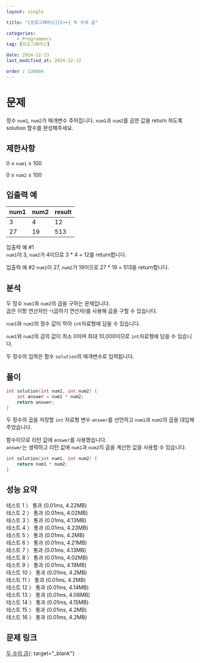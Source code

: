 ```yaml
---
layout: single

title: "[프로그래머스][C++] 두 수의 곱"

categories:
    - Programmers
tag: [프로그래머스]

date: 2024-12-13
last_modified_at: 2024-12-13

order : 120804
---
```


# 문제

정수 `num1`, `num2`가 매개변수 주어집니다. `num1`과 `num2`를 곱한 값을 return 하도록 solution 함수를 완성해주세요.

## 제한사항

0 ≤ `num1` ≤ 100

0 ≤ `num2` ≤ 100

## 입출력 예

|num1|num2|result|
|---|---|---|
|3|4|12|
|27|19|513|

입출력 예 #1  
`num1`이 3, `num2`가 4이므로 3 * 4 = 12를 return합니다.

입출력 예 #2
`num1`이 27, `num2`가 19이므로 27 * 19 = 513을 return합니다.

## 분석

두 정수 `num1`와 `num2`의 곱을 구하는 문제입니다.  
곱은 이항 연산자인 `*`(곱하기 연산자)를 사용해 곱을 구할 수 있습니다.

`num1`와 `num2`의 정수 값이 작아 `int`자료형에 담을 수 있습니다.

`num1`와 `num2`의 곱의 값이 최소 0이며 최대 10,000이므로 `int`자료형에 담을 수 있습니다.

두 정수의 입력은 함수 `solution`의 매개변수로 입력됩니다.

## 풀이

```cpp
int solution(int num1, int num2) {
    int answer = num1 * num2;
    return answer;
}
```

두 정수의 곱을 저장할 `int` 자료형 변수 `answer`를 선언하고 `num1`과 `num2`의 곱을 대입해주었습니다.

함수이므로 리턴 값에 `answer`를 사용했습니다.  
`answer`는 생략하고 리턴 값에 `num1`과 `num2`의 곱을 계산한 값을 사용할 수 있습니다.

```cpp
int solution(int num1, int num2) {
    return num1 * num2;
}
```

## 성능 요약

테스트 1 〉	통과 (0.01ms, 4.22MB)  
테스트 2 〉	통과 (0.01ms, 4.02MB)  
테스트 3 〉	통과 (0.01ms, 4.13MB)  
테스트 4 〉	통과 (0.01ms, 4.23MB)  
테스트 5 〉	통과 (0.01ms, 4.2MB)  
테스트 6 〉	통과 (0.01ms, 4.21MB)  
테스트 7 〉	통과 (0.01ms, 4.13MB)  
테스트 8 〉	통과 (0.01ms, 4.02MB)  
테스트 9 〉	통과 (0.01ms, 4.19MB)  
테스트 10 〉 통과 (0.01ms, 4.2MB)  
테스트 11 〉 통과 (0.01ms, 4.2MB)  
테스트 12 〉 통과 (0.01ms, 4.14MB)  
테스트 13 〉 통과 (0.01ms, 4.08MB)  
테스트 14 〉 통과 (0.01ms, 4.15MB)  
테스트 15 〉 통과 (0.01ms, 4.2MB)  
테스트 16 〉 통과 (0.01ms, 4.2MB)

## 문제 링크

[두 수의 곱](https://school.programmers.co.kr/learn/courses/30/lessons/120804){: target="_blank"}